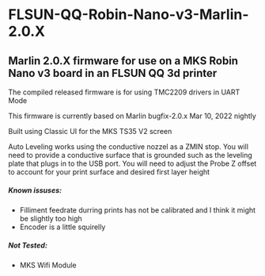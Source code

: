 # FLSUN-QQ-Robin-Nano-v3-Marlin-2.0.X
## Marlin 2.0.X firmware for use on a MKS Robin Nano v3 board in an FLSUN QQ 3d printer

The compiled released firmware is for using TMC2209 drivers in UART Mode

This firmware is currently based on Marlin bugfix-2.0.x Mar 10, 2022 nightly

Built using Classic UI for the MKS TS35 V2 screen

Auto Leveling works using the conductive nozzel as a ZMIN stop.  You will need to provide a conductive surface that is grounded such as the leveling plate that plugs in to the USB port.  You will need to adjust the Probe Z offset to account for your print surface and desired first layer height

##### Known issuses:

- Filliment feedrate durring prints has not be calibrated and I think it might be slightly too high
- Encoder is a little squirelly
  
  
##### Not Tested:

- MKS Wifi Module


